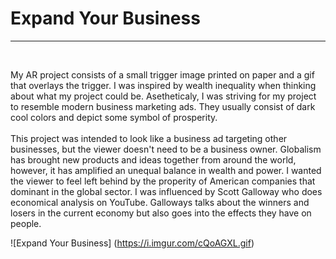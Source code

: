 # Expand Your Business
---------------------------
<br>

My AR project consists of a small trigger image printed on paper and a gif that overlays the trigger. I was inspired by wealth inequality when thinking about what my project could be. Asetheticaly, I was striving for my project to resemble modern business marketing ads. They usually consist of dark cool colors and depict some symbol of prosperity.
<br>
<br>
This project was intended to look like a business ad targeting other businesses, but the viewer doesn't need to be a business owner. Globalism has brought new products and ideas together from around the world, however, it has amplified an unequal balance in wealth and power. I wanted the viewer to feel left behind by the properity of American companies that dominant in the global sector. I was influenced by Scott Galloway who does economical analysis on YouTube. Galloways talks about the winners and losers in the current economy but also goes into the effects they have on people.
<br>

![Expand Your Business] (https://i.imgur.com/cQoAGXL.gif)

